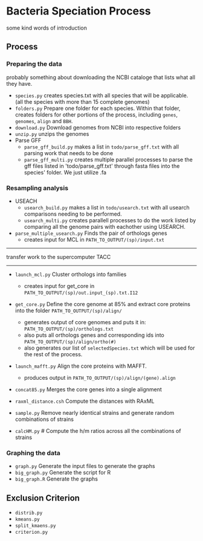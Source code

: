 # Bacteria Speciation Process
some kind words of introduction

## Process

### Preparing the data
probably something about downloading the NCBI cataloge that lists what all they have.
- `species.py` creates species.txt with all species that will be applicable. (all the species with more than 15 complete genomes)
- `folders.py` Prepare one folder for each species. Within that folder, creates folders for other portions of the process, including `genes`, `genomes`, `align` and `BBH`.
- `download.py` Download genomes from NCBI into respective folders
- `unzip.py` unzips the genomes
- Parse GFF
    - `parse_gff_build.py` makes a list in `todo/parse_gff.txt` with all parsing work that needs to be done
    - `parse_gff_multi.py`	creates multiple parallel processes to parse the gff files listed in 'todo/parse_gff.txt' through fasta files into the species' folder. We just utilize .fa


### Resampling analysis

- USEACH
    - `usearch_build.py` makes a list in `todo/usearch.txt` with all usearch comparisons needing to be performed.
    - `usearch_multi.py` creates parallell processes to do the work listed by comparing all the genome pairs with eachother using USEARCH.
- `parse_multiple_usearch.py` Finds the pair of orthologs genes
    - creates input for MCL in  `PATH_TO_OUTPUT/(sp)/input.txt`

***
transfer work to the supercomputer TACC
***
- `launch_mcl.py` Cluster orthologs into families
	- creates input for get_core in `PATH_TO_OUTPUT/(sp)/out.input_(sp).txt.I12`

- `get_core.py` Define the core genome at 85% and extract core proteins into the folder `PATH_TO_OUTPUT/(sp)/align/`
    - generates output of core genomes and puts it in: `PATH_TO_OUTPUT/(sp)/orthologs.txt`
	- also puts all orthologs genes and corresponding ids into `PATH_TO_OUTPUT/(sp)/align/ortho(#)`
	- also generates our list of `selectedSpecies.txt` which will be used for the rest of the process.

- `launch_mafft.py` Align the core proteins with MAFFT.
    - produces output in `PATH_TO_OUTPUT/(sp)/align/(gene).align`
    
- `concat85.py` Merges the core genes into a single alignment
- `raxml_distance.csh` Compute the distances with RAxML
- `sample.py` Remove nearly identical strains and generate random combinations of strains
- `calcHM.py` # Compute the h/m ratios across all the combinations of strains
### Graphing the data
- `graph.py` Generate the input files to generate the graphs
- `big_graph.py` Generate the script for R
- `big_graph.R` Generate the graphs

## Exclusion Criterion
- `distrib.py`
- `kmeans.py`
- `split_kmaens.py`
- `criterion.py`
